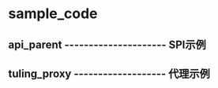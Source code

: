 # sample_code
## api_parent  ---------------------  SPI示例
## tuling_proxy  -------------------  代理示例

